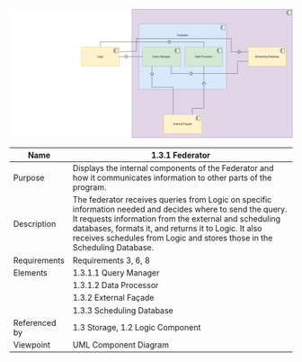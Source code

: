 ![1.3.1 Federator](TeamOneFiles/Federator%20Diagram.svg)

| Name | 1.3.1 Federator |
| ----------- | ----------- |
| Purpose | Displays the internal components of the Federator and how it communicates information to other parts of the program.  |
| Description | The federator receives queries from Logic on specific information needed and decides where to send the query. It requests information from the external and scheduling databases, formats it, and returns it to Logic. It also receives schedules from Logic and stores those in the Scheduling Database. |
| Requirements | Requirements 3, 6, 8 |
| Elements | 1.3.1.1 Query Manager |
|          | 1.3.1.2 Data Processor |
|          | 1.3.2 External Façade |
|          | 1.3.3 Scheduling Database |
| Referenced by | 1.3 Storage, 1.2 Logic Component |
| Viewpoint | UML Component Diagram |
